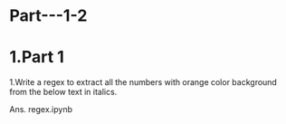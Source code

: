 # Part---1-2

# 1.Part 1 

1.Write a regex to extract all the numbers with orange color background from the below text in italics.

Ans. regex.ipynb
